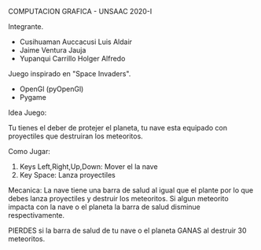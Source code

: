 COMPUTACION GRAFICA - UNSAAC
2020-I

Integrante.
- Cusihuaman Auccacusi Luis Aldair
- Jaime Ventura Jauja
- Yupanqui Carrillo Holger Alfredo

Juego inspirado en "Space Invaders".

- OpenGl (pyOpenGl)
- Pygame

Idea Juego:

Tu tienes el deber de protejer el planeta, tu nave esta equipado con proyectiles
que destruiran los meteoritos.


Como Jugar:
1) Keys Left,Right,Up,Down: Mover el la nave
2) Key Space: Lanza proyectiles

Mecanica:
La nave tiene una barra de salud al igual que el plante por lo que debes lanza proyectiles 
y destruir los meteoritos.
Si algun meteorito impacta con la nave o el planeta la barra de salud disminue respectivamente.

PIERDES si la barra de salud de tu nave o el planeta 
GANAS al destruir 30 meteoritos.
